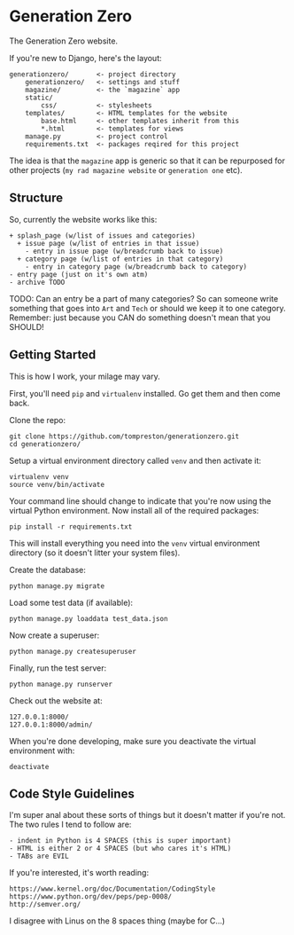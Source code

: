 Generation Zero
===============
The Generation Zero website.

If you're new to Django, here's the layout:

    generationzero/       <- project directory
        generationzero/   <- settings and stuff
        magazine/         <- the `magazine` app
        static/
            css/          <- stylesheets
        templates/        <- HTML templates for the website
            base.html     <- other templates inherit from this
            *.html        <- templates for views
        manage.py         <- project control
        requirements.txt  <- packages reqired for this project

The idea is that the `magazine` app is generic so that it can be repurposed
for other projects (`my rad magazine website` or `generation one` etc).


Structure
---------
So, currently the website works like this:

    + splash_page (w/list of issues and categories)
      + issue page (w/list of entries in that issue)
        - entry in issue page (w/breadcrumb back to issue)
      + category page (w/list of entries in that category)
        - entry in category page (w/breadcrumb back to category)
    - entry page (just on it's own atm)
    - archive TODO

TODO: Can an entry be a part of many categories? So can someone write
something that goes into `Art` and `Tech` or should we keep it to one
category. Remember: just because you CAN do something doesn't mean that
you SHOULD!


Getting Started
---------------
This is how I work, your milage may vary.

First, you'll need `pip` and `virtualenv` installed. Go get them and
then come back.

Clone the repo:

    git clone https://github.com/tompreston/generationzero.git
    cd generationzero/

Setup a virtual environment directory called `venv` and then activate it:

    virtualenv venv
    source venv/bin/activate

Your command line should change to indicate that you're now using the
virtual Python environment. Now install all of the required packages:

    pip install -r requirements.txt

This will install everything you need into the `venv` virtual environment
directory (so it doesn't litter your system files).

Create the database:

    python manage.py migrate

Load some test data (if available):

    python manage.py loaddata test_data.json

Now create a superuser:

    python manage.py createsuperuser

Finally, run the test server:

    python manage.py runserver

Check out the website at:

    127.0.0.1:8000/
    127.0.0.1:8000/admin/

When you're done developing, make sure you deactivate the virtual
environment with:

    deactivate


Code Style Guidelines
---------------------
I'm super anal about these sorts of things but it doesn't matter if
you're not. The two rules I tend to follow are:

    - indent in Python is 4 SPACES (this is super important)
    - HTML is either 2 or 4 SPACES (but who cares it's HTML)
    - TABs are EVIL

If you're interested, it's worth reading:

    https://www.kernel.org/doc/Documentation/CodingStyle
    https://www.python.org/dev/peps/pep-0008/
    http://semver.org/

I disagree with Linus on the 8 spaces thing (maybe for C...)
